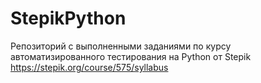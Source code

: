 # StepikPython
Репозиторий с выполненными заданиями по курсу автоматизированного тестирования на Python от Stepik
https://stepik.org/course/575/syllabus
